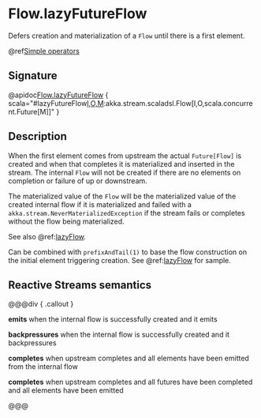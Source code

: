 # Flow.lazyFutureFlow

Defers creation and materialization of a `Flow` until there is a first element.

@ref[Simple operators](../index.md#simple-operators)

## Signature

@apidoc[Flow.lazyFutureFlow](Flow$) { scala="#lazyFutureFlow[I,O,M](create:()=&gt;scala.concurrent.Future[akka.stream.scaladsl.Flow[I,O,M]]):akka.stream.scaladsl.Flow[I,O,scala.concurrent.Future[M]]" }


## Description

When the first element comes from upstream the actual `Future[Flow]` is created and when that completes it is materialized
and inserted in the stream.
The internal `Flow` will not be created if there are no elements on completion or failure of up or downstream.

The materialized value of the `Flow` will be the materialized value of the created internal flow if it is materialized
and failed with a `akka.stream.NeverMaterializedException` if the stream fails or completes without the flow being materialized.

See also @ref:[lazyFlow](lazyFlow.md).

Can be combined with `prefixAndTail(1)` to base the flow construction on the initial element triggering creation.
See @ref:[lazyFlow](lazyFlow.md) for sample.

## Reactive Streams semantics

@@@div { .callout }

**emits** when the internal flow is successfully created and it emits

**backpressures** when the internal flow is successfully created and it backpressures

**completes** when upstream completes and all elements have been emitted from the internal flow

**completes** when upstream completes and all futures have been completed and all elements have been emitted

@@@

